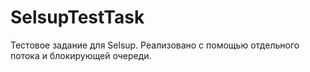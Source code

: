 # SelsupTestTask
Тестовое задание для Selsup.
Реализовано с помощью отдельного потока и блокирующей очереди.
